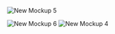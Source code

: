 ![New Mockup 5](https://user-images.githubusercontent.com/40908331/127731125-aad630cc-d9de-4486-b5b7-3ae5c1b25a37.png)


![New Mockup 6](https://user-images.githubusercontent.com/40908331/127731126-b4da2d95-453d-49b8-930c-19f7c024e4df.png)
![New Mockup 4](https://user-images.githubusercontent.com/40908331/127731123-0b64dbf0-a183-4aca-8903-406069865826.png)
